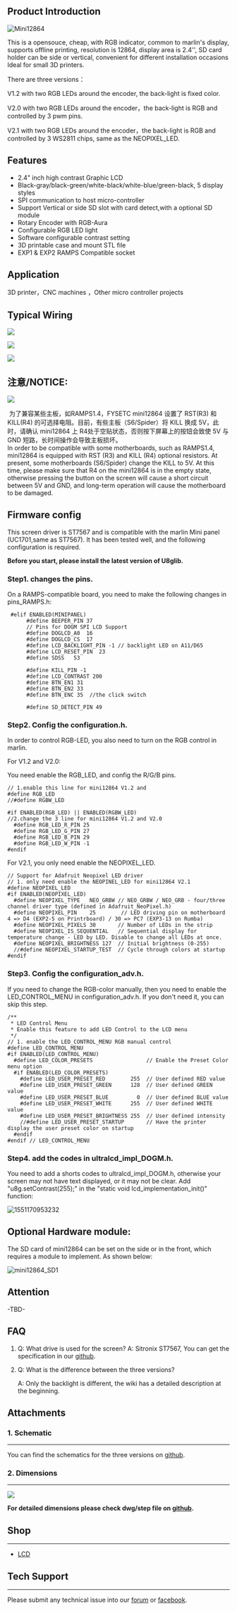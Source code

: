 ## Product Introduction


![Mini12864](images/Mini12864.png)

This is a opensouce, cheap, with RGB indicator, common to marlin's display, supports offline printing, resolution is 12864, display area is 2.4'', SD card holder can be side or vertical, convenient for different installation occasions Ideal for small 3D printers.

There are three versions：

V1.2 with  two RGB LEDs around the encoder, the back-light is fixed color.

V2.0 with  two RGB LEDs around the encoder，the  back-light is  RGB  and controlled by 3 pwm pins.

V2.1 with  two RGB LEDs around the encoder，the  back-light is  RGB  and controlled by 3 WS2811 chips, same as the NEOPIXEL_LED.

## Features

- 2.4" inch high contrast Graphic LCD
- Black-gray/black-green/white-black/white-blue/green-black, 5 display styles
- SPI communication to host micro-controller
- Support Vertical or side SD slot with card detect,with a optional  SD module
- Rotary Encoder with RGB-Aura
- Configurable RGB LED light
- Software configurable contrast setting
- 3D printable case and mount STL file 
- EXP1 & EXP2  RAMPS Compatible socket



## Application

3D printer，CNC machines ，Other micro controller projects



## Typical  Wiring
![](images/Mini12864-bottom.svg)

![](images/Mini12864-EXP1.svg)

![](images/Mini12864-EXP2.svg)

## 注意/NOTICE:

![](images/notice.png)

​    为了兼容某些主板，如RAMPS1.4，FYSETC mini12864 设置了 RST(R3) 和 KILL(R4) 的可选择电阻。目前，有些主板（S6/Spider）将 KILL 换成 5V，此时，请确认 mini12864 上 R4处于空贴状态，否则按下屏幕上的按钮会致使 5V 与 GND 短路，长时间操作会导致主板损坏。<br/>   In order to be compatible with some motherboards, such as RAMPS1.4, mini12864 is equipped with RST (R3) and KILL (R4) optional resistors. At present, some motherboards (S6/Spider) change the KILL to 5V. At this time, please make sure that R4 on the mini12864 is in the empty state, otherwise pressing the button on the screen will cause a short circuit between 5V and GND, and long-term operation will cause the motherboard to be damaged.

## Firmware config

This screen driver is ST7567 and is compatible with the marlin Mini panel (UC1701,same as ST7567). It has been tested well, and the following configuration is required.

**Before you start, please install the latest version of U8glib.**

### Step1. changes the pins.

On a RAMPS-compatible board, you need to make the following changes in pins_RAMPS.h:
```
 #elif ENABLED(MINIPANEL)
      #define BEEPER_PIN 37
      // Pins for DOGM SPI LCD Support
      #define DOGLCD_A0  16
      #define DOGLCD_CS  17
      #define LCD_BACKLIGHT_PIN -1 // backlight LED on A11/D65
      #define LCD_RESET_PIN  23
      #define SDSS   53

      #define KILL_PIN -1
      #define LCD_CONTRAST 200
      #define BTN_EN1 31
      #define BTN_EN2 33
      #define BTN_ENC 35  //the click switch
    
      #define SD_DETECT_PIN 49
```

### Step2. Config the configuration.h. 

In order to control RGB-LED, you also need to turn on the RGB control in marlin.

For V1.2 and V2.0: 

You need enable the RGB_LED, and config the R/G/B pins.
```
// 1.enable this line for mini12864 V1.2 and 
#define RGB_LED 
//#define RGBW_LED

#if ENABLED(RGB_LED) || ENABLED(RGBW_LED)
//2.change the 3 line for mini12864 V1.2 and V2.0
  #define RGB_LED_R_PIN 25
  #define RGB_LED_G_PIN 27
  #define RGB_LED_B_PIN 29
  #define RGB_LED_W_PIN -1
#endif
```

For V2.1, you only need enable the NEOPIXEL_LED.
```
// Support for Adafruit Neopixel LED driver
// 1. only need enable the NEOPINEL_LED for mini12864 V2.1
#define NEOPIXEL_LED
#if ENABLED(NEOPIXEL_LED)
  #define NEOPIXEL_TYPE   NEO_GRBW // NEO_GRBW / NEO_GRB - four/three channel driver type (defined in Adafruit_NeoPixel.h)
  #define NEOPIXEL_PIN    25        // LED driving pin on motherboard 4 => D4 (EXP2-5 on Printrboard) / 30 => PC7 (EXP3-13 on Rumba)
  #define NEOPIXEL_PIXELS 30       // Number of LEDs in the strip
  #define NEOPIXEL_IS_SEQUENTIAL   // Sequential display for temperature change - LED by LED. Disable to change all LEDs at once.
  #define NEOPIXEL_BRIGHTNESS 127  // Initial brightness (0-255)
  //#define NEOPIXEL_STARTUP_TEST  // Cycle through colors at startup
#endif
```

### Step3. Config the configuration_adv.h.

If you need to change the RGB-color manually,  then you need to enable the LED_CONTROL_MENU in configuration_adv.h. If you don't need it, you can skip this step.
```
/**
 * LED Control Menu
 * Enable this feature to add LED Control to the LCD menu
 */
// 1. enable the LED_CONTROL_MENU RGB manual control
#define LED_CONTROL_MENU
#if ENABLED(LED_CONTROL_MENU)
  #define LED_COLOR_PRESETS                 // Enable the Preset Color menu option
  #if ENABLED(LED_COLOR_PRESETS)
    #define LED_USER_PRESET_RED        255  // User defined RED value
    #define LED_USER_PRESET_GREEN      128  // User defined GREEN value
    #define LED_USER_PRESET_BLUE         0  // User defined BLUE value
    #define LED_USER_PRESET_WHITE      255  // User defined WHITE value
    #define LED_USER_PRESET_BRIGHTNESS 255  // User defined intensity
    //#define LED_USER_PRESET_STARTUP       // Have the printer display the user preset color on startup
  #endif
#endif // LED_CONTROL_MENU
```

### Step4. add the codes in ultralcd_impl_DOGM.h.

You need to add a shorts codes to ultralcd_impl_DOGM.h, otherwise your screen may not have text displayed, or it may not be clear.
Add  "u8g.setContrast(255);" in the "static void lcd_implementation_init()" function:

![1551170953232](images/1551170953232.png)

## Optional Hardware module:

The SD card of mini12864 can be  set on the side or in the front,  which requires a module to implement. As shown below:

![mini12864_SD1](images/mini12864_SD1.png)

## Attention

-TBD-

## FAQ

1. Q: What drive is used for the screen?
   A: Sitronix ST7567,  You can get the specification in our [github](https://github.com/FYSETC/Mini-12864-Panel).

2. Q: What is the difference between the three versions?

   A: Only the backlight is different, the wiki has a detailed description at the beginning.

## Attachments
### 1. Schematic

---------

You can find the schematics for the three versions on [github](https://github.com/FYSETC/Mini-12864-Panel).



### 2. Dimensions

---------

![](images/mini12864_dim.png)

**For detailed dimensions please check dwg/step file on [github](https://github.com/FYSETC/Mini-12864-Panel).**

## Shop
---
- [LCD](  )

## Tech Support
---
Please submit any technical issue into our [forum](http://forum.fysetc.com/) or [facebook](https://www.facebook.com/groups/197476557529090/).

